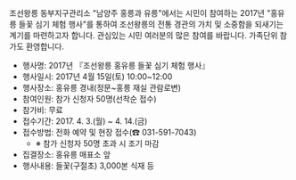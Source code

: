 조선왕릉 동부지구관리소 "남양주 홍릉과 유릉"에서는 시민이 참여하는 2017년 "홍유릉 들꽃 심기 체험 행사"를 통하여 조선왕릉의 전통 경관의 가치 및 소중함을 되새기는 계기를 마련하고자 합니다. 관심있는 시민 여러분의 많은 참여를 바랍니다. 가족단위 참가도 환영합니다.

- 행사명: 2017년 『조선왕릉 홍유릉 들꽃 심기 체험 행사』
- 행사일시: 2017년 4월 15일(토) 10:00~12:00
- 행사장소: 홍유릉 경내(정문~홍릉 재실 관람로변)
- 참여인원: 참가 신청자 50명(선착순 접수)
- 참가비: 무료
- 접수기간: 2017. 4. 3.(월) ~ 4. 14.(금)
- 접수방법: 전화 예약 및 현장 접수(☎ 031-591-7043)
  - ※ 참가 신청자 50명 초과 시 조기 마감
- 집결장소: 홍유릉 매표소 앞
- 행사내용: 들꽃(구절초) 3,000본 식재 등